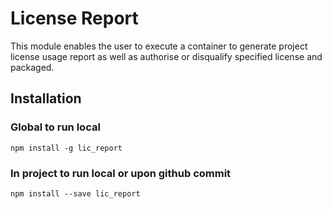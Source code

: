 # License Report

This module enables the user to execute a container to generate project license usage report as well as authorise or disqualify specified license and packaged.

## Installation

### Global to run local

`npm install -g lic_report`

### In project to run local or upon github commit

`npm install --save lic_report`